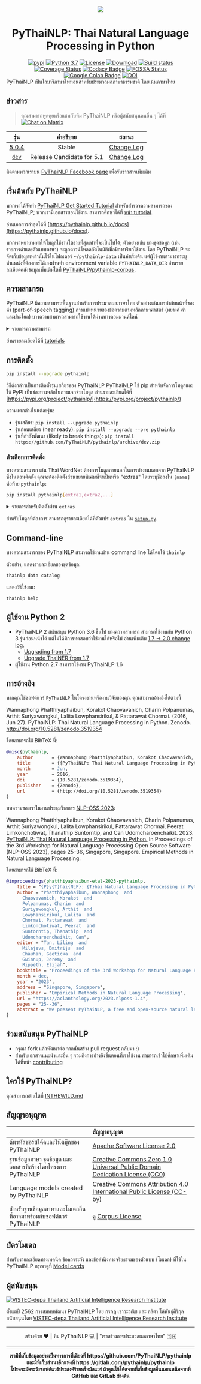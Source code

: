 <div align="center">
  <img src="https://avatars0.githubusercontent.com/u/32934255?s=200&v=4"/>
  <h1>PyThaiNLP: Thai Natural Language Processing in Python</h1>
  <a href="https://pypi.python.org/pypi/pythainlp"><img alt="pypi" src="https://img.shields.io/pypi/v/pythainlp.svg"/></a>
  <a href="https://www.python.org/downloads/release/python-370/"><img alt="Python 3.7" src="https://img.shields.io/badge/python-3.7-blue.svg"/></a>
  <a href="https://opensource.org/licenses/Apache-2.0"><img alt="License" src="https://img.shields.io/badge/License-Apache%202.0-blue.svg"/></a>
  <a href="https://pepy.tech/project/pythainlp"><img alt="Download" src="https://pepy.tech/badge/pythainlp/month"/></a>
  <a href="https://ci.appveyor.com/project/wannaphongcom/pythainlp-9y1ch"><img alt="Build status" src="https://ci.appveyor.com/api/projects/status/9g3mfcwchi8em40x?svg=true"/></a>
  <a href="https://coveralls.io/github/PyThaiNLP/pythainlp?branch=dev"><img alt="Coverage Status" src="https://coveralls.io/repos/github/PyThaiNLP/pythainlp/badge.svg?branch=dev"/></a>
  <a href="https://www.codacy.com/app/pythainlp/pythainlp_2"><img alt="Codacy Badge" src="https://api.codacy.com/project/badge/Grade/cb946260c87a4cc5905ca608704406f7"/></a>
  <a href="https://app.fossa.io/projects/git%2Bgithub.com%2FPyThaiNLP%2Fpythainlp"><img alt="FOSSA Status" src="https://app.fossa.io/api/projects/git%2Bgithub.com%2FPyThaiNLP%2Fpythainlp.svg?type=shield"/></a>
  <a href="https://colab.research.google.com/github/PyThaiNLP/tutorials/blob/master/source/notebooks/pythainlp_get_started.ipynb"><img alt="Google Colab Badge" src="https://badgen.net/badge/Launch%20Quick%20Start%20Guide/on%20Google%20Colab/blue?icon=terminal"/></a>
  <a href="https://zenodo.org/badge/latestdoi/61813823"><img alt="DOI" src="https://zenodo.org/badge/61813823.svg"/></a>
</div>
PyThaiNLP เป็นไลบารีภาษาไพทอนสำหรับประมวลผลภาษาธรรมชาติ โดยเน้นภาษาไทย

## ข่าวสาร

> คุณสามารถพูดคุยหรือแชทกับทีม PyThaiNLP หรือผู้สนับสนุนคนอื่น ๆ ได้ที่ <a href="https://matrix.to/#/#thainlp:matrix.org" rel="noopener" target="_blank"><img src="https://matrix.to/img/matrix-badge.svg" alt="Chat on Matrix"></a>

| รุ่น | คำอธิบาย | สถานะ |
|:------:|:--:|:------:|
| [5.0.4](https://github.com/PyThaiNLP/pythainlp/releases) | Stable | [Change Log](https://github.com/PyThaiNLP/pythainlp/issues/788) |
| [`dev`](https://github.com/PyThaiNLP/pythainlp/tree/dev) | Release Candidate for 5.1  | [Change Log](https://github.com/PyThaiNLP/pythainlp/issues/900) |

ติดตามพวกเราบน [PyThaiNLP Facebook page](https://www.facebook.com/pythainlp/) เพื่อรับข่าวสารเพิ่มเติม

## เริ่มต้นกับ PyThaiNLP

พวกเราได้จัดทำ [PyThaiNLP Get Started Tutorial](https://pythainlp.github.io/tutorials/notebooks/pythainlp_get_started.html) สำหรับสำรวจความสามารถของ PyThaiNLP; พวกเรามีเอกสารสอนใช้งาน สามารถศึกษาได้ที่ [หน้า tutorial](https://pythainlp.github.io/tutorials).

อ่านเอกสารล่าสุดได้ที่ [https://pythainlp.github.io/docs](https://pythainlp.github.io/docs).

พวกเราพยายามทำให้โมดูลใช้งานได้ง่ายที่สุดเท่าที่จะเป็นไปได้; ตัวอย่างเช่น บางชุดข้อมูล (เช่น รายการคำและตัวแบบภาษา) จะถูกดาวน์โหลดอัตโนมัติเมื่อมีการเรียกใช้งาน โดย PyThaiNLP จะจัดเก็บข้อมูลเหล่านั้นไว้ในโฟลเดอร์ `~/pythainlp-data` เป็นค่าเริ่มต้น แต่ผู้ใช้งานสามารถระบุตำแหน่งที่ต้องการได้เองผ่านค่า environment variable `PYTHAINLP_DATA_DIR` อ่านรายละเอียดคลังข้อมูลเพิ่มเติมได้ที่ [PyThaiNLP/pythainlp-corpus](https://github.com/PyThaiNLP/pythainlp-corpus).

## ความสามารถ

PyThaiNLP มีความสามารถพื้นฐานสำหรับการประมวลผลภาษาไทย ตัวอย่างเช่นการกำกับหน้าที่ของคำ (part-of-speech tagging) การแบ่งหน่วยของข้อความตามหลักภาษาศาสตร์ (พยางค์ คำ และประโยค) บางความสามารถสามารถใช้งานได้ผ่านทางคอมมานด์ไลน์

<details>
  <summary>รายการความสามารถ</summary>

- ชุดตัวอักขระและคำภาษาไทยที่เรียกใช้ได้สะดวก เช่น พยัญชนะ (`pythainlp.thai_consonants`), สระ (`pythainlp.thai_vowels`), ตัวเลข (`pythainlp.thai_digits`), และคำหยุด (stop word) (`pythainlp.corpus.thai_stopwords`) -- ซึ่งเทียบได้กับค่าคงที่มาตรฐานในไพทอนอย่าง `string.letters`, `string.digits`, และ `string.punctuation`
- Thai linguistic unit segmentation/tokenization, including sentence (`sent_tokenize`), word (`word_tokenize`), and subword segmentations based on Thai Character Cluster (`subword_tokenize`)
- Thai part-of-speech taggers (`pos_tag`)
- Thai spelling suggestion and correction (`spell` and `correct`)
- Thai transliteration (`transliterate`)
- Thai soundex (`soundex`) with three engines (`lk82`, `udom83`, `metasound`)
- Thai collation (sort by dictionoary order) (`collate`)
- Read out number to Thai words (`bahttext`, `num_to_thaiword`)
- Thai datetime formatting (`thai_strftime`)
- Thai-English keyboard misswitched fix (`eng_to_thai`, `thai_to_eng`)
- Command-line interface for basic functions, like tokenization and pos tagging (run `thainlp` in your shell)
</details>

อ่านรายละเอียดได้ที่ [tutorials](https://pythainlp.github.io/tutorials)


## การติดตั้ง

```sh
pip install --upgrade pythainlp
```

วิธีดังกล่าวเป็นการติดตั้งรุ่นเสถียรของ PyThaiNLP
PyThaiNLP ใช้ pip สำหรับจัดการโมดูลและใช้ PyPI เป็นช่องทางหลักในการแจกจ่ายโมดูล อ่านรายละเอียดได้ที่ [https://pypi.org/project/pythainlp/](https://pypi.org/project/pythainlp/)

ความแตกต่างในแต่ละรุ่น:

- รุ่นเสถียร: `pip install --upgrade pythainlp`
- รุ่นก่อนเสถียร (near ready): `pip install --upgrade --pre pythainlp`
- รุ่นที่กำลังพัฒนา (likely to break things): `pip install https://github.com/PyThaiNLP/pythainlp/archive/dev.zip`

### ตัวเลือกการติดตั้ง

บางความสามารถ เช่น Thai WordNet ต้องการโมดูลภายนอกในการทำงานนอกจาก PyThaiNLP ซึ่งในตอนติดตั้ง คุณจะต้องติดตั้งส่วนขยายพิเศษที่จำเป็นหรือ "extras" โดยระบุชื่อลงใน `[name]` ต่อท้าย `pythainlp`:

```sh
pip install pythainlp[extra1,extra2,...]
```

<details>
  <summary>รายการสำหรับติดตั้งผ่าน <code>extras</code></summary>

- `full` (ติดตั้งทุกอย่าง)
- `attacut` (เพื่อสนับสนุน attacut ซึ่งเป็นตัวตัดคำที่ทำงานได้รวดเร็วและมีประสิทธิภาพ)
- `benchmarks` (สำหรับ [word tokenization benchmarking](tokenization-benchmark.md))
- `icu` (สำหรับการรองรับ ICU หรือ International Components for Unicode ในการถอดเสียงเป็นอักษรและการตัดแบ่งคำ)
- `ipa` (สำหรับการรองรับ IPA หรือ International Phonetic Alphabet ในการถอดเสียงเป็นอักษร)
- `ml` (เพื่อให้สนับสนุนตัวแบบภาษา ULMFiT สำหรับการจำแนกข้อความ)
- `thai2fit` (สำหรับ Thai word vector)
- `thai2rom` (สำหรับการถอดอักษรไทยเป็นอักษรโรมัน)
- `wordnet` (สำหรับ Thai WordNet API)
</details>

สำหรับโมดูลที่ต้องการ สามารถดูรายละเอียดได้ที่ตัวแปร `extras` ใน [`setup.py`](https://github.com/PyThaiNLP/pythainlp/blob/dev/setup.py).

## Command-line

บางความสามารถของ PyThaiNLP สามารถใช้งานผ่าน command line ได้โดยใช้ `thainlp`

ตัวอย่าง, แสดงรายละเอียดของชุดข้อมูล:

```sh
thainlp data catalog
```

แสดงวิธีใช้งาน:

```sh
thainlp help
```

## ผู้ใช้งาน Python 2

- PyThaiNLP 2 สนับสนุน Python 3.6 ขึ้นไป บางความสามารถ สามารถใช้งานกับ Python 3 รุ่นก่อนหน้าได้ แต่ไม่ได้มีการทดสอบว่าใช้งานได้หรือไม่ อ่านเพิ่มเติม [1.7 -> 2.0 change log](https://github.com/PyThaiNLP/pythainlp/issues/118).
  - [Upgrading from 1.7](https://pythainlp.github.io/docs/2.0/notes/pythainlp-1_7-2_0.html)
  - [Upgrade ThaiNER from 1.7](https://github.com/PyThaiNLP/pythainlp/wiki/Upgrade-ThaiNER-from-PyThaiNLP-1.7-to-PyThaiNLP-2.0)
- ผู้ใช้งาน Python 2.7 สามารถใช้งาน PyThaiNLP 1.6

## การอ้างอิง

หากคุณใช้ซอฟต์แวร์ `PyThaiNLP` ในโครงงานหรืองานวิจัยของคุณ คุณสามารถอ้างอิงได้ตามนี้

Wannaphong Phatthiyaphaibun, Korakot Chaovavanich, Charin Polpanumas, Arthit Suriyawongkul, Lalita Lowphansirikul, & Pattarawat Chormai. (2016, Jun 27). PyThaiNLP: Thai Natural Language Processing in Python. Zenodo. http://doi.org/10.5281/zenodo.3519354

โดยสามารถใช้ BibTeX นี้:

``` bib
@misc{pythainlp,
    author       = {Wannaphong Phatthiyaphaibun, Korakot Chaovavanich, Charin Polpanumas, Arthit Suriyawongkul, Lalita Lowphansirikul, Pattarawat Chormai},
    title        = {{PyThaiNLP: Thai Natural Language Processing in Python}},
    month        = Jun,
    year         = 2016,
    doi          = {10.5281/zenodo.3519354},
    publisher    = {Zenodo},
    url          = {http://doi.org/10.5281/zenodo.3519354}
}
```

บทความของเราในงานประชุมวิชาการ [NLP-OSS 2023](https://nlposs.github.io/2023/):

Wannaphong Phatthiyaphaibun, Korakot Chaovavanich, Charin Polpanumas, Arthit Suriyawongkul, Lalita Lowphansirikul, Pattarawat Chormai, Peerat Limkonchotiwat, Thanathip Suntorntip, and Can Udomcharoenchaikit. 2023. [PyThaiNLP: Thai Natural Language Processing in Python.](https://aclanthology.org/2023.nlposs-1.4) In Proceedings of the 3rd Workshop for Natural Language Processing Open Source Software (NLP-OSS 2023), pages 25–36, Singapore, Singapore. Empirical Methods in Natural Language Processing.

โดยสามารถใช้ BibTeX นี้:

```bib
@inproceedings{phatthiyaphaibun-etal-2023-pythainlp,
    title = "{P}y{T}hai{NLP}: {T}hai Natural Language Processing in Python",
    author = "Phatthiyaphaibun, Wannaphong  and
      Chaovavanich, Korakot  and
      Polpanumas, Charin  and
      Suriyawongkul, Arthit  and
      Lowphansirikul, Lalita  and
      Chormai, Pattarawat  and
      Limkonchotiwat, Peerat  and
      Suntorntip, Thanathip  and
      Udomcharoenchaikit, Can",
    editor = "Tan, Liling  and
      Milajevs, Dmitrijs  and
      Chauhan, Geeticka  and
      Gwinnup, Jeremy  and
      Rippeth, Elijah",
    booktitle = "Proceedings of the 3rd Workshop for Natural Language Processing Open Source Software (NLP-OSS 2023)",
    month = dec,
    year = "2023",
    address = "Singapore, Singapore",
    publisher = "Empirical Methods in Natural Language Processing",
    url = "https://aclanthology.org/2023.nlposs-1.4",
    pages = "25--36",
    abstract = "We present PyThaiNLP, a free and open-source natural language processing (NLP) library for Thai language implemented in Python. It provides a wide range of software, models, and datasets for Thai language. We first provide a brief historical context of tools for Thai language prior to the development of PyThaiNLP. We then outline the functionalities it provided as well as datasets and pre-trained language models. We later summarize its development milestones and discuss our experience during its development. We conclude by demonstrating how industrial and research communities utilize PyThaiNLP in their work. The library is freely available at https://github.com/pythainlp/pythainlp.",
}
```

## ร่วมสนับสนุน PyThaiNLP

- กรุณา fork แล้วพัฒนาต่อ จากนั้นสร้าง pull request กลับมา :)
- สำหรับเอกสารแนะนำและอื่น ๆ รวมถึงการอ้างอิงขั้นตอนที่เราใช้งาน สามารถเข้าไปศึกษาเพิ่มเติมได้ที่หน้า [contributing](https://github.com/PyThaiNLP/pythainlp/blob/dev/CONTRIBUTING.md)

## ใครใช้ PyThaiNLP?

คุณสามารถอ่านได้ที่ [INTHEWILD.md](https://github.com/PyThaiNLP/pythainlp/blob/dev/INTHEWILD.md)

## สัญญาอนุญาต

| | สัญญาอนุญาต |
|:---|:----|
| ต้นรหัสซอร์สโค้ดและโน๊ตบุ๊กของ PyThaiNLP | [Apache Software License 2.0](https://github.com/PyThaiNLP/pythainlp/blob/dev/LICENSE) |
| ฐานข้อมูลภาษา ชุดข้อมูล และเอกสารที่สร้างโดยโครงการ PyThaiNLP | [Creative Commons Zero 1.0 Universal Public Domain Dedication License (CC0)](https://creativecommons.org/publicdomain/zero/1.0/)|
| Language models created by PyThaiNLP | [Creative Commons Attribution 4.0 International Public License (CC-by)](https://creativecommons.org/licenses/by/4.0/)  |
| สำหรับฐานข้อมูลภาษาและโมเดลอื่นที่อาจมาพร้อมกับซอฟต์แวร์ PyThaiNLP | ดู [Corpus License](https://github.com/PyThaiNLP/pythainlp/blob/dev/pythainlp/corpus/corpus_license.md) |

## บัตรโมเดล

สำหรับรายละเอียดทางเทคนิค ข้อควรระวัง และข้อคำนึงทางจริยธรรมของตัวแบบ (โมเดล) ที่ใช้ใน PyThaiNLP กรุณาดูที่ [Model cards](https://github.com/PyThaiNLP/pythainlp/wiki/Model-Cards)

## ผู้สนับสนุน

[![VISTEC-depa Thailand Artificial Intelligence Research Institute](https://airesearch.in.th/assets/img/logo/airesearch-logo.svg)](https://airesearch.in.th/)

ตั้งแต่ปี 2562 การสมทบพัฒนา PyThaiNLP โดย กรกฎ เชาวะวณิช และ ลลิตา โล่พันธุ์ศิริกุล สนับสนุนโดย [VISTEC-depa Thailand Artificial Intelligence Research Institute](https://airesearch.in.th/)

------

<div align="center">
  สร้างด้วย ❤️ | ทีม PyThaiNLP 💻 |  "เราสร้างการประมวลผลภาษาไทย" 🇹🇭
</div>

------

<div align="center">
  <strong>เรามีที่เก็บข้อมูลอย่างเป็นทางการที่เดียวที่ https://github.com/PyThaiNLP/pythainlp และมีที่เก็บสำเนาอีกแห่งที่ https://gitlab.com/pythainlp/pythainlp</strong>
</div>

<div align="center">
  <strong>โปรดระมัดระวังซอฟต์แวร์ประสงค์ร้ายหรือมัลแวร์ ถ้าคุณใช้โค้ดจากที่เก็บข้อมูลอื่นนอกเหนือจากที่ GitHub และ GitLab ข้างต้น</strong>
</div>
